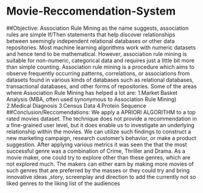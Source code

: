 # Movie-Reccomendation-System
##Objective:
Association Rule Mining as the name suggests, association rules are simple 
If/Then statements that help discover relationships between seemingly 
independent relational databases or other data repositories.
Most machine learning algorithms work with numeric datasets and hence tend to 
be mathematical. However, association rule mining is suitable for non-numeric, 
categorical data and requires just a little bit more than simple counting.
Association rule mining is a procedure which aims to observe frequently 
occurring patterns, correlations, or associations from datasets found in various 
kinds of databases such as relational databases, transactional databases, and 
other forms of repositories.
Some of the areas where Association Rule Mining has helped a lot are:
1.Market Basket Analysis (MBA, often used synonymous to Association Rule 
Mining)
2.Medical Diagnosis
3.Census Data
4.Protein Sequence
##Conclusion/Reccomendations:
We apply a APRIORI ALGORITHM to a top rated movies dataset. The technique 
does not provide a recommendation in a fine-grained user level, but it does 
enable us to investigate an underlying relationship within the movies. We can 
utilize such findings to construct a new marketing campaign, research customer’s
behavior, or make a product suggestion.
After applying various metrics it was seen the that the most successful genre was 
a combination of Crime, Thriller and Drama.
As a movie maker, one could try to explore other than these genres, which are not 
explored much. The makers can either earn by making more movies of such 
genres that are preferred by the masses or they could try and bring innovative 
ideas ,story, screenplay and direction to add the currently not so liked genres to 
the liking list of the audiences

